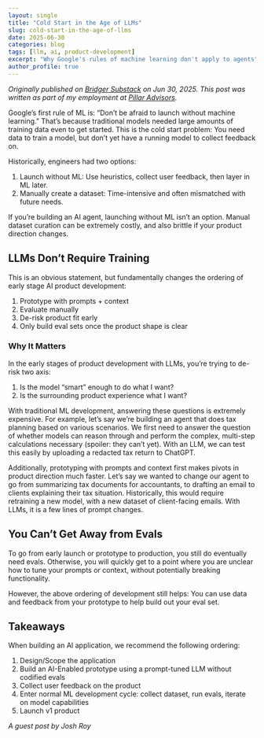 ```yaml
---
layout: single
title: "Cold Start in the Age of LLMs"
slug: cold-start-in-the-age-of-llms
date: 2025-06-30
categories: blog
tags: [llm, ai, product-development]
excerpt: "Why Google's rules of machine learning don't apply to agents"
author_profile: true
---
```


*Originally published on [Bridger Substack](https://bridgergp.substack.com/p/evals) on Jun 30, 2025. This post was written as part of my employment at [Pillar Advisors](https://www.pillar-advisors.com/).* 

Google’s first rule of ML is: “Don’t be afraid to launch without machine learning.” That’s because traditional models needed large amounts of training data even to get started. This is the cold start problem: You need data to train a model, but don’t yet have a running model to collect feedback on.

Historically, engineers had two options:

1. Launch without ML: Use heuristics, collect user feedback, then layer in ML later.
2. Manually create a dataset: Time-intensive and often mismatched with future needs.

If you’re building an AI agent, launching without ML isn’t an option. Manual dataset curation can be extremely costly, and also brittle if your product direction changes.

## LLMs Don’t Require Training

This is an obvious statement, but fundamentally changes the ordering of early stage AI product development:

1. Prototype with prompts + context
2. Evaluate manually
3. De-risk product fit early
4. Only build eval sets once the product shape is clear

### Why It Matters

In the early stages of product development with LLMs, you’re trying to de-risk two axis:

1. Is the model “smart” enough to do what I want?
2. Is the surrounding product experience what I want?

With traditional ML development, answering these questions is extremely expensive. For example, let’s say we’re building an agent that does tax planning based on various scenarios. We first need to answer the question of whether models can reason through and perform the complex, multi-step calculations necessary (spoiler: they can’t yet). With an LLM, we can test this easily by uploading a redacted tax return to ChatGPT.

Additionally, prototyping with prompts and context first makes pivots in product direction much faster. Let’s say we wanted to change our agent to go from summarizing tax documents for accountants, to drafting an email to clients explaining their tax situation. Historically, this would require retraining a new model, with a new dataset of client-facing emails. With LLMs, it is a few lines of prompt changes.

## You Can’t Get Away from Evals

To go from early launch or prototype to production, you still do eventually need evals. Otherwise, you will quickly get to a point where you are unclear how to tune your prompts or context, without potentially breaking functionality.

However, the above ordering of development still helps: You can use data and feedback from your prototype to help build out your eval set.

## Takeaways

When building an AI application, we recommend the following ordering:

1. Design/Scope the application
2. Build an AI-Enabled prototype using a prompt-tuned LLM without codified evals
3. Collect user feedback on the product
4. Enter normal ML development cycle: collect dataset, run evals, iterate on model capabilities
5. Launch v1 product

*A guest post by Josh Roy*
